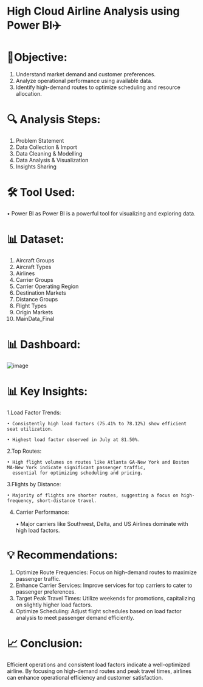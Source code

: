 # High Cloud Airline Analysis using Power BI✈️

# 🚀Objective:

1.	Understand market demand and customer preferences.
2.	Analyze operational performance using available data.
3.	Identify high-demand routes to optimize scheduling and resource allocation.
   
# 🔍 Analysis Steps:

1.	Problem Statement
2.	Data Collection & Import
3.	Data Cleaning & Modelling
4.	Data Analysis & Visualization
5.	Insights Sharing
   
# 🛠️ Tool Used:

• Power BI as Power BI is a powerful tool for visualizing and exploring data.

# 📊 Dataset:

1.	Aircraft Groups
2.	Aircraft Types
3.	Airlines
4.	Carrier Groups
5.	Carrier Operating Region
6.	Destination Markets
7.	Distance Groups
8.	Flight Types
9.	Origin Markets
10. MainData_Final

# 📊 Dashboard:
![image](https://github.com/Priyanka1321/High-Cloud-Airline-Analysis-Project/assets/164537891/2a20aeb1-8d44-4763-8ab2-313fe40463b3)



# 📊 Key Insights:

1.Load Factor Trends:

    • Consistently high load factors (75.41% to 78.12%) show efficient seat utilization.

    • Highest load factor observed in July at 81.50%.

2.Top Routes:

    • High flight volumes on routes like Atlanta GA-New York and Boston MA-New York indicate significant passenger traffic,
      essential for optimizing scheduling and pricing.

3.Flights by Distance:

    • Majority of flights are shorter routes, suggesting a focus on high-frequency, short-distance travel.

4. Carrier Performance:

   • Major carriers like Southwest, Delta, and US Airlines dominate with high load factors.



# 💡 Recommendations:

1.	Optimize Route Frequencies: Focus on high-demand routes to maximize passenger traffic.
2.	Enhance Carrier Services: Improve services for top carriers to cater to passenger preferences.
3.	Target Peak Travel Times: Utilize weekends for promotions, capitalizing on slightly higher load factors.
4.	Optimize Scheduling: Adjust flight schedules based on load factor analysis to meet passenger demand efficiently.
   
# 📈 Conclusion: 

Efficient operations and consistent load factors indicate a well-optimized airline. By focusing on high-demand routes and peak travel times, airlines can enhance operational efficiency and customer satisfaction.
